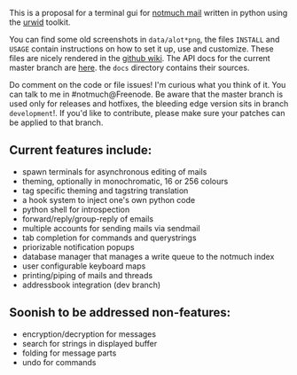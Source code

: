 This is a proposal for a terminal gui for [notmuch mail][notmuch]
written in python using the [urwid][urwid] toolkit.

You can find some old screenshots in `data/alot*png`,
the files `INSTALL` and `USAGE` contain instructions on how to set it up,
use and customize. These files are nicely rendered in the [github wiki][wiki].
The API docs for the current master branch are [here][api].
the `docs` directory contains their sources.

Do comment on the code or file issues! I'm curious what you think of it.
You can talk to me in #notmuch@Freenode.
Be aware that the master branch is used only for releases and hotfixes,
the bleeding edge version sits in branch `development`!.
If you'd like to contribute, please make sure your patches can be applied to that branch.

Current features include:
-------------------------
 * spawn terminals for asynchronous editing of mails
 * theming, optionally in monochromatic, 16 or 256 colours
 * tag specific theming and tagstring translation
 * a hook system to inject one's own python code
 * python shell for introspection
 * forward/reply/group-reply of emails
 * multiple accounts for sending mails via sendmail
 * tab completion for commands and querystrings
 * priorizable notification popups
 * database manager that manages a write queue to the notmuch index
 * user configurable keyboard maps
 * printing/piping of mails and threads
 * addressbook integration (dev branch)

Soonish to be addressed non-features:
-------------------------------------
 * encryption/decryption for messages
 * search for strings in displayed buffer
 * folding for message parts
 * undo for commands

[notmuch]: http://notmuchmail.org/
[urwid]: http://excess.org/urwid/
[api]: http://pazz.github.com/alot/
[wiki]: https://github.com/pazz/alot/wiki
